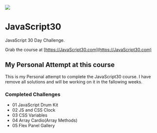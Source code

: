 ![](https://javascript30.com/images/JS3-social-share.png)

# JavaScript30

JavaScript 30 Day Challenge.

Grab the course at [https://JavaScript30.com](https://JavaScript30.com)

## My Personal Attempt at this course

This is my Personal attempt to complete the JavaScript30 course.
I have remove all solutions and will be working on it in the fallowing weeks.

### Completed Challenges

* 01 JavaScript Drum Kit
* 02 JS and CSS Clock
* 03 CSS Variables
* 04 Array Cardio(Array Methods)
* 05 Flex Panel Gallery
